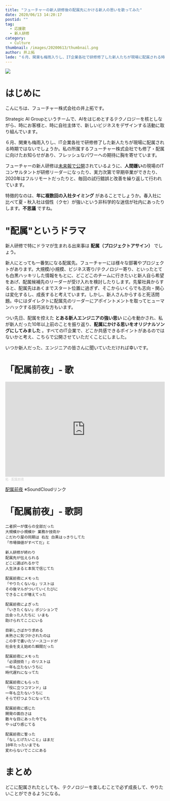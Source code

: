 ```yaml
---
title: "フューチャーの新人研修後の配属先にかける新人の思いを歌ってみた"
date: 2020/06/13 14:20:17
postid: ""
tag:
  - 応援歌
  - 新人研修
category:
  - Culture
thumbnail: /images/20200613/thumbnail.png
author: 井上拓
lede: "６月、関東も梅雨入りし、IT企業各社で研修修了した新人たちが現場に配属される時期ではないでしょうか。私の所属するフューチャー株式会社でも修了・配属に向けたお知らせがあり、フレッシュなパワーへの期待に胸を寄せています。新人研修で特にドラマが生まれる出来事は、配属（プロジェクトアサイン）でしょう"
---
```


<img src="/images/20200613/top.png" class="img-middle-size" loading="lazy">

# はじめに

こんにちは、フューチャー株式会社の井上拓です。

Strategic AI Groupというチームで、AIをはじめとするテクノロジーを核としながら、時にお客様と、時に自社主体で、新しいビジネスをデザインする活動に取り組んでいます。

６月、関東も梅雨入りし、IT企業各社で研修修了した新人たちが現場に配属される時期ではないでしょうか。私の所属するフューチャー株式会社でも修了・配属に向けたお知らせがあり、フレッシュなパワーへの期待に胸を寄せています。

フューチャーの新人研修は[未来報で公開](https://note.future.co.jp/n/nc3982a6a127f)されているように、**人間嫌い**の現場のITコンサルタントが研修リーダーになったり、実力次第で早期卒業ができたり、2020年はフルリモートだったりと、毎回の試行錯誤と改善を繰り返して行われています。

特徴的なのは、**年に複数回の入社タイミング** があることでしょうか。春入社に比べて夏・秋入社は個性（クセ）が強いという非科学的な迷信が社内にあったりします。**不思議** ですね。

# "配属"というドラマ

新人研修で特にドラマが生まれる出来事は **配属（プロジェクトアサイン）** でしょう。

新人にとっても一番気になる配属先。フューチャーには様々な部署やプロジェクトがあります。大規模/小規模、ビジネス寄り/テクノロジー寄り、といったとても白黒ハッキリした情報をもとに、どこどこのチームに行きたいと新人自ら希望をあげ、配属候補先のリーダーが受け入れを検討したりします。先輩社員からすると、配属先はあくまでスタート位置に過ぎず、そこからいくらでも志向・関心は変化するし、成長すると考えています。しかし、新人さんからすると死活問題。中にはダイレクトに配属先のリーダーにアポイントメントを取ってヒューマンハックする技巧派な方もいます。

つい先日、配属を控えた **とある新人エンジニアの強い思い** に心を動かされ、私が新人だった10年以上前のことを振り返り、**配属にかける思いをオリジナルソングにしてみました** 。すべてのIT企業で、どこか共感できるポイントがあるのではないかと考え、こちらで公開させていただくことにしました。

いつか新人だった、エンジニアの皆さんに聞いていただければ幸いです。

# 「配属前夜」- 歌

<iframe width="100%" height="300" scrolling="no" frameborder="no" allow="autoplay" src="https://w.soundcloud.com/player/?url=https%3A//api.soundcloud.com/tracks/839551090&color=%23ff5500&auto_play=false&hide_related=false&show_comments=true&show_user=true&show_reposts=false&show_teaser=true&visual=true"></iframe><div style="font-size: 10px; color: #cccccc;line-break: anywhere;word-break: normal;overflow: hidden;white-space: nowrap;text-overflow: ellipsis; font-family: Interstate,Lucida Grande,Lucida Sans Unicode,Lucida Sans,Garuda,Verdana,Tahoma,sans-serif;font-weight: 100;"><a href="https://soundcloud.com/nukkq649asbw" title="拓" target="_blank" style="color: #cccccc; text-decoration: none;">拓</a> · <a href="https://soundcloud.com/nukkq649asbw/bpcyfoujejjf" title="配属前夜" target="_blank" style="color: #cccccc; text-decoration: none;">配属前夜</a></div>

[配属前夜](https://soundcloud.com/nukkq649asbw/bpcyfoujejjf) ※SoundCloudリンク

# 「配属前夜」- 歌詞

```
二者択一が僕らの全部だった
大規模か小規模か 業務か技術か
こだわり屋の同期は 右左 白黒はっきりしてた
「市場価値がすべてだ」と

新人研修が終わり
配属先が伝えられる
どこに選ばれるかで
人生決まると本気で信じてた

配属前夜にメモった
「やりたくないな」リストは
その後マルがついていくたびに
できることが増えてった

配属前夜によぎった
「いきたくない」ポジションで
出会った人たちに いまも
助けられてここにいる

目新しさばかり求める
未熟さに気づかされたのは
この手で書いたソースコードが
社会を支え始めた瞬間だった

配属前夜にメモった
「必須技術！」のリストは
一年も立たないうちに
時代遅れになってた

配属前夜にもらった
「役に立つコマンド」は
一年も立たないうちに
そらで打つようになってた

配属前夜に感じた
開発の面白さは
散々な目にあった今でも
やっぱり感じてる

配属前夜に誓った
「なしとげたいこと」はまだ
10年たったいまでも
変わらないでここにある
```

# まとめ

どこに配属されたとしても、テクノロジーを楽しむことで必ず成長して、やりたいことができるようになる。
